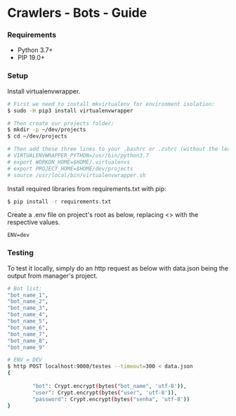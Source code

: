 # Crawlers - Bots - Guide

### Requirements

* Python 3.7+
* PIP 19.0+

### Setup

Install virtualenvwrapper.

```.bash
# First we need to install mkvirtualenv for environment isolation:
$ sudo -H pip3 install virtualenvwrapper

# Then create our projects folder:
$ mkdir -p ~/dev/projects
$ cd ~/dev/projects

# Then add these three lines to your .bashrc or .zshrc (without the leading #):
# VIRTUALENVWRAPPER_PYTHON=/usr/bin/python3.7
# export WORKON_HOME=$HOME/.virtualenvs
# export PROJECT_HOME=$HOME/dev/projects
# source /usr/local/bin/virtualenvwrapper.sh

```

Install required libraries from requirements.txt with pip:

```.bash
$ pip install -r requirements.txt
```

Create a .env file on project's root as below, replacing <> with the respective values.

```.env
ENV=dev
```

### Testing

To test it locally, simply do an http request as below with data.json being the output from manager's project.

```.bash
# Bot list: 
"bot_name_1",
"bot_name_2",
"bot_name_3",
"bot_name_4",
"bot_name_5",
"bot_name_6",
"bot_name_7",
"bot_name_8",
"bot_name_9"

# ENV = DEV
$ http POST localhost:9000/testes --timeout=300 < data.json
{
    
        "bot": Crypt.encrypt(bytes("bot_name", 'utf-8')),
        "user": Crypt.encrypt(bytes("user", 'utf-8')),
        "password": Crypt.encrypt(bytes("senha", 'utf-8'))
}
```
